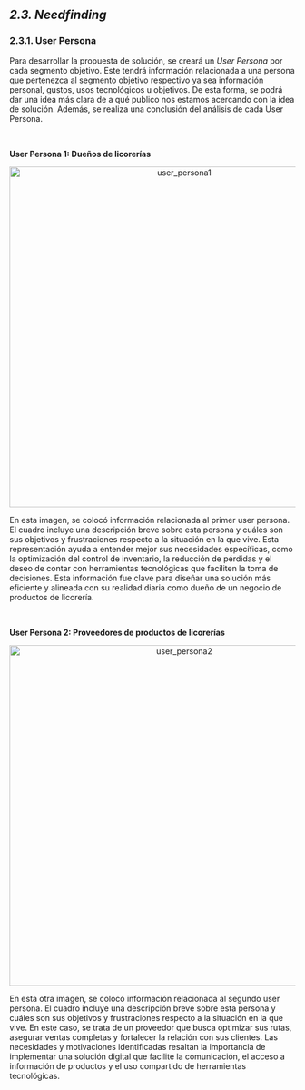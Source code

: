 ## _2.3. Needfinding_ ##

### 2.3.1. User Persona ###

Para desarrollar la propuesta de solución, se creará un _User Persona_ por cada segmento objetivo. Este tendrá información relacionada a una persona que pertenezca al segmento objetivo respectivo ya sea información personal, gustos, usos tecnológicos u objetivos. De esta forma, se podrá dar una idea más clara de a qué publico nos estamos acercando con la idea de solución. Además, se realiza una conclusión del análisis de cada User Persona.

<div style="page-break-after: always; visibility: hidden">
\pagebreak
</div>

<b> User Persona 1: Dueños de licorerías </b>

<p align="center">
  <img src="https://i.imgur.com/Lafw0GH.png" 
  alt="user_persona1" style="width: 600px;"/>
</p>

En esta imagen, se colocó información relacionada al primer user persona. El cuadro incluye una descripción breve sobre esta persona y cuáles son sus objetivos y frustraciones respecto a la situación en la que vive. Esta representación ayuda a entender mejor sus necesidades específicas, como la optimización del control de inventario, la reducción de pérdidas y el deseo de contar con herramientas tecnológicas que faciliten la toma de decisiones. Esta información fue clave para diseñar una solución más eficiente y alineada con su realidad diaria como dueño de un negocio de productos de licorería. 

<br>

<b> User Persona 2: Proveedores de productos de licorerías </b>

<p align="center">
  <img src="https://i.imgur.com/pmeVhED.png" 
  alt="user_persona2" style="width: 600px;"/>
</p>

En esta otra imagen, se colocó información relacionada al segundo user persona. El cuadro incluye una descripción breve sobre esta persona y cuáles son sus objetivos y frustraciones respecto a la situación en la que vive. En este caso, se trata de un proveedor que busca optimizar sus rutas, asegurar ventas completas y fortalecer la relación con sus clientes. Las necesidades y motivaciones identificadas resaltan la importancia de implementar una solución digital que facilite la comunicación, el acceso a información de productos y el uso compartido de herramientas tecnológicas.
